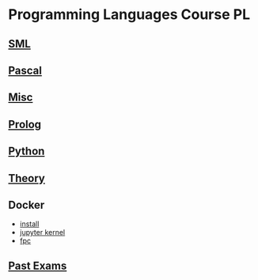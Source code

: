# Programming Languages Course PL

## [SML](./Material/Tutorials/sml/)

## [Pascal](./Material/Tutorials/pascal/)

## [Misc](./Material/Tutorials/misc/)

## [Prolog](./Material/Tutorials/prolog/)

## [Python](./Material/Tutorials/python/)

## [Theory](./Material/Tutorials/theory/)

## Docker
* [install](./docker/)
* [jupyter kernel](./reveal.js/)
* [fpc](./docker/fpc/)

## [Past Exams](./Material/exams.md)
